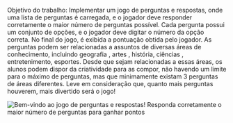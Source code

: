 Objetivo do trabalho: Implementar um jogo de perguntas e respostas, onde uma lista de perguntas é carregada, e o jogador deve responder corretamente o maior número de perguntas possível. Cada pergunta possui um conjunto de opções, e o jogador deve digitar o número da opção correta. No final do jogo, é exibida a pontuação obtida pelo jogador.
As perguntas podem ser relacionadas a assuntos de diversas áreas de conhecimento, incluindo geografia , artes , história, ciências , entretenimento, esportes. Desde que sejam relacionadas a essas áreas, os alunos podem dispor da criatividade para as compor, não havendo um limite para o máximo de perguntas, mas que minimamente existam 3 perguntas de áreas diferentes. Leve em consideração que, quanto mais perguntas houverem, mais divertido será o jogo!

![Bem-vindo ao jogo de perguntas e respostas! Responda corretamente o maior número de perguntas para ganhar pontos](https://github.com/EngSoft-UFMS/algoritmos_e_programacao_1/assets/127704416/dfb2953f-d4e9-4f5a-a59f-d528be72cf57)

